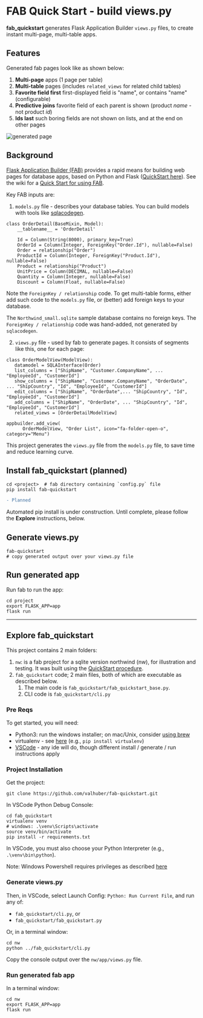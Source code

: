 # FAB Quick Start - build views.py
__fab_quickstart__ generates Flask Application Builder `views.py` files, to create instant multi-page, multi-table apps.

## Features
Generated fab pages look like as shown below:
1. __Multi-page__ apps (1 page per table)
1. __Multi-table__ pages (includes `related_views` for related child tables)
1. __Favorite field first__ first-displayed field is "name", or contains "name" (configurable)
1. __Predictive joins__ favorite field of each parent is shown (product _name_ - not product _id_)
1. __Ids last__ such boring fields are not shown on lists, and at the end on other pages

![generated page](https://drive.google.com/uc?export=view&id=1Q3cG-4rQ6Q6RdZppvkrQzCDhDYHnk-F6)


## Background
[Flask Application Builder (FAB)](https://github.com/dpgaspar/Flask-AppBuilder) provides a rapid means for building web pages for database apps, based on Python and Flask ([QuickStart here](https://sites.google.com/view/app-logic-server/python-fab)).  See the wiki for a [Quick Start for using FAB](https://github.com/valhuber/fab-quickstart/wiki).

Key FAB inputs are:

1. `models.py` file - describes your database tables.  You can build models with tools like [sqlacodegen](https://www.google.com/url?q=https%3A%2F%2Fpypi.org%2Fproject%2Fsqlacodegen%2F&sa=D&sntz=1&usg=AFQjCNHZ3ERjfnSO8MA8V20gzLjfeBaIxw).
```
class OrderDetail(BaseMixin, Model):
    __tablename__ = 'OrderDetail'

    Id = Column(String(8000), primary_key=True)
    OrderId = Column(Integer, ForeignKey("Order.Id"), nullable=False)
    Order = relationship("Order")
    ProductId = Column(Integer, ForeignKey("Product.Id"), nullable=False)
    Product = relationship("Product")
    UnitPrice = Column(DECIMAL, nullable=False)
    Quantity = Column(Integer, nullable=False)
    Discount = Column(Float, nullable=False)
```

Note the ```ForeignKey / relationship``` code.  To get multi-table forms, either
add such code to the ```models.py``` file, or (better) add foreign keys to your database.

The ```Northwind_small.sqlite``` sample database contains no foreign keys.
The ```ForeignKey / relationship``` code was hand-added,
not generated by ```sqlacodegen```.

2. `views.py` file - used by fab to generate pages.  It consists of segments like this, one for each page:
```
class OrderModelView(ModelView):
   datamodel = SQLAInterface(Order)
   list_columns = ["ShipName", "Customer.CompanyName", ... "EmployeeId", "CustomerId"]
   show_columns = ["ShipName", "Customer.CompanyName", "OrderDate", ... "ShipCountry", "Id", "EmployeeId", "CustomerId"]
   edit_columns = ["ShipName", "OrderDate",... "ShipCountry", "Id", "EmployeeId", "CustomerId"]
   add_columns = ["ShipName", "OrderDate", ... "ShipCountry", "Id", "EmployeeId", "CustomerId"]
   related_views = [OrderDetailModelView]

appbuilder.add_view(
      OrderModelView, "Order List", icon="fa-folder-open-o", category="Menu")
```

This project generates the `views.py` file from the `models.py` file, to save time and reduce learning curve.


## Install fab_quickstart (planned)
```
cd <project>  # fab directory containing `config.py` file
pip install fab-quickstart
```
```diff
- Planned
```
Automated pip install is under construction.  Until complete, please follow the __Explore__ instructions, below.


## Generate views.py
```
fab-quickstart
# copy generated output over your views.py file
```

## Run generated app
Run fab to run the app:
```
cd project
export FLASK_APP=app
flask run
```



***
## Explore fab_quickstart

This project contains 2 main folders:
1. `nw`: is a fab project for a sqlite version northwind (nw), for illustration and testing.
It was built using the [QuickStart procedure](https://sites.google.com/view/app-logic-server/python-fab).
1. `fab_quickstart` code; 2 main files, both of which are executable as described below.
   1. The main code is `fab_quickstart/fab_quickstart_base.py`.
   1. CLI code is `fab_quickstart/cli.py`


### Pre Reqs

To get started, you will need:

* Python3: run the windows installer; on mac/Unix, consider [using brew](https://opensource.com/article/19/5/python-3-default-mac#what-to-do)
* virtualenv - see [here](https://www.google.com/url?q=https%3A%2F%2Fpackaging.python.org%2Fguides%2Finstalling-using-pip-and-virtual-environments%2F%23creating-a-virtual-environment&sa=D&sntz=1&usg=AFQjCNEu-ZbYfqRMjNQ0D0DqU1mhFpDYmw)  (e.g.,  `pip install virtualenv`)
* [VSCode](https://code.visualstudio.com) - any ide will do, though different install / generate / run instructions apply


### Project Installation
Get the project:
```
git clone https://github.com/valhuber/fab-quickstart.git
```

In VSCode Python Debug Console:

```
cd fab_quickstart
virtualenv venv
# windows: .\venv\Scripts\activate
source venv/bin/activate
pip install -r requirements.txt
```

In VSCode, you must also choose your Python Interpreter (e.g., `.\venv\bin\python`).

Note: Windows Powershell requires privileges as described [here](https://docs.microsoft.com/en-us/powershell/module/microsoft.powershell.core/about/about_execution_policies?view=powershel)


### Generate views.py

Then, in VSCode, select Launch Config: `Python: Run Current File`,
and run any of:
* `fab_quickstart/cli.py`, or
* `fab_quickstart/fab_quickstart.py`

Or, in a terminal window:
```
cd nw
python ../fab_quickstart/cli.py
```

Copy the console output over the `nw/app/views.py` file.


### Run generated fab app

In a terminal window:
```
cd nw
export FLASK_APP=app
flask run
```
